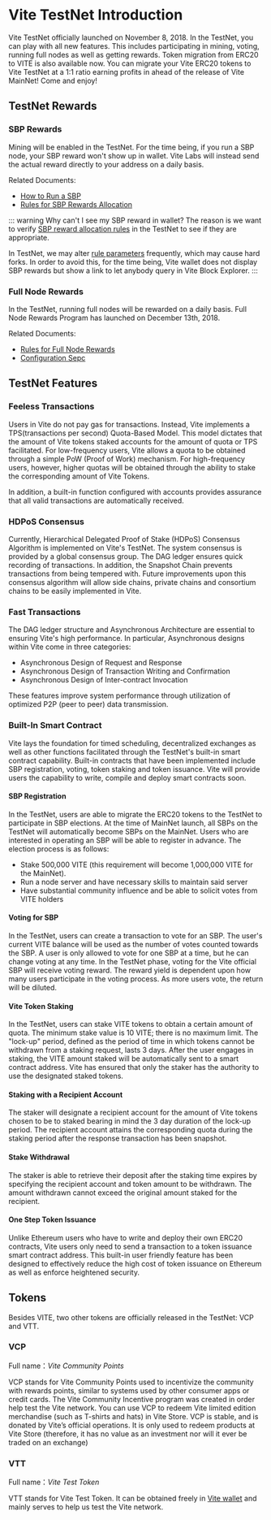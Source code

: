 # Vite TestNet Introduction

Vite TestNet officially launched on November 8, 2018.
In the TestNet, you can play with all new features. This includes participating in mining, voting, running full nodes as well as getting rewards.
Token migration from ERC20 to VITE is also available now. You can migrate your Vite ERC20 tokens to Vite TestNet at a 1:1 ratio earning profits in ahead of the release of Vite MainNet! Come and enjoy!

## TestNet Rewards

### SBP Rewards

Mining will be enabled in the TestNet. For the time being, if you run a SBP node, your SBP reward won't show up in wallet. Vite Labs will instead send the actual reward directly to your address on a daily basis.

Related Documents:

* [How to Run a SBP][sbp-manage]
* [Rules for SBP Rewards Allocation][sbp-reward]

::: warning Why can't I see my SBP reward in wallet?
The reason is we want to verify [SBP reward allocation rules][sbp-reward] in the TestNet to see if they are appropriate.

In TestNet, we may alter [rule parameters][sbp-reward] frequently, which may cause hard forks. In order to avoid this, for the time being, Vite wallet does not display SBP rewards but show a link to let anybody query in Vite Block Explorer.
:::

### Full Node Rewards

In the TestNet, running full nodes will be rewarded on a daily basis. Full Node Rewards Program has launched on December 13th, 2018. 

Related Documents:

* [Rules for Full Node Rewards][fullnode-reward]
* [Configuration Sepc](../node/install.md#full-node-reward)

## TestNet Features

### Feeless Transactions

Users in Vite do not pay gas for transactions. Instead, Vite implements a TPS(transactions per second) Quota-Based Model. This model dictates that the amount of Vite tokens staked accounts for the amount of quota or TPS facilitated. For low-frequency users, Vite allows a quota to be obtained through a simple PoW (Proof of Work) mechanism. For high-frequency users, however, higher quotas will be obtained through the ability to stake the corresponding amount of Vite Tokens.

In addition, a built-in function configured with accounts provides assurance that all valid transactions are automatically received.

### HDPoS Consensus

Currently, Hierarchical Delegated Proof of Stake (HDPoS) Consensus Algorithm is implemented on Vite's TestNet. The system consensus is provided by a global consensus group. The DAG ledger ensures quick recording of transactions. In addition, the Snapshot Chain prevents transactions from being tempered with. Future improvements upon this consensus algorithm will allow side chains, private chains and consortium chains to be easily implemented in Vite.

### Fast Transactions

The DAG ledger structure and Asynchronous Architecture are essential to ensuring Vite's high performance. In particular, Asynchronous designs within Vite come in three categories: 

* Asynchronous Design of Request and Response 
* Asynchronous Design of Transaction Writing and Confirmation 
* Asynchronous Design of Inter-contract Invocation

These features improve system performance through utilization of optimized P2P (peer to peer) data transmission.

### Built-In Smart Contract

Vite lays the foundation for timed scheduling, decentralized exchanges as well as other functions facilitated through the TestNet's built-in smart contract capability. Built-in contracts that have been implemented include SBP registration, voting, token staking and token issuance. Vite will provide users the capability to write, compile and deploy smart contracts soon.

#### SBP Registration

In the TestNet, users are able to migrate the ERC20 tokens to the TestNet to participate in SBP elections. At the time of MainNet launch, all SBPs on the TestNet will automatically become SBPs on the MainNet. Users who are interested in operating an SBP will be able to register in advance. The election process is as follows:

* Stake 500,000 VITE (this requirement will become 1,000,000 VITE for the MainNet).
* Run a node server and have necessary skills to maintain said server
* Have substantial community influence and be able to solicit votes from VITE holders

#### Voting for SBP

In the TestNet, users can create a transaction to vote for an SBP. The user's current VITE balance will be used as the number of votes counted towards the SBP. A user is only allowed to vote for one SBP at a time, but he can change voting at any time. In the TestNet phase, voting for the Vite official SBP will receive voting reward. The reward yield is dependent upon how many users participate in the voting process. As more users vote, the return will be diluted.

#### Vite Token Staking

In the TestNet, users can stake VITE tokens to obtain a certain amount of quota. The minimum stake value is 10 VITE; there is no maximum limit. The "lock-up" period, defined as the period of time in which tokens cannot be withdrawn from a staking request, lasts 3 days. After the user engages in staking, the VITE amount staked will be automatically sent to a smart contract address. Vite has ensured that only the staker has the authority to use the designated staked tokens.

#### Staking with a Recipient Account

The staker will designate a recipient account for the amount of Vite tokens chosen to be to staked bearing in mind the 3 day duration of the lock-up period. The recipient account attains the corresponding quota during the staking period after the response transaction has been snapshot.

#### Stake Withdrawal

The staker is able to retrieve their deposit after the staking time expires by specifying the recipient account and token amount to be withdrawn. The amount withdrawn cannot exceed the original amount staked for the recipient.

#### One Step Token Issuance

Unlike Ethereum users who have to write and deploy their own ERC20 contracts, Vite users only need to send a transaction to a token issuance smart contract address. This built-in user friendly feature has been designed to effectively reduce the high cost of token issuance on Ethereum as well as enforce heightened security.

## Tokens

Besides VITE, two other tokens are officially released in the TestNet: VCP and VTT.

### VCP

Full name：*Vite Community Points*

VCP stands for Vite Community Points used to incentivize the community with rewards points, similar to systems used by other consumer apps or credit cards. The Vite Community Incentive program was created in order help test the Vite network. You can use VCP to redeem Vite limited edition merchandise (such as T-shirts and hats) in Vite Store. VCP is stable, and is donated by Vite’s official operations. It is only used to redeem products at Vite Store (therefore, it has no value as an investment nor will it ever be traded on an exchange)

### VTT

Full name：*Vite Test Token*

VTT stands for Vite Test Token. It can be obtained freely in [Vite wallet][web-wallet] and mainly serves to help us test the Vite network.

[sbp-reward]: <../rule/sbp.html#SBP-rewards>
[fullnode-reward]: <../rule/fullnode.html>
[sbp-manage]: <../node/sbp.html>
[web-wallet]: <https://wallet.vite.net>

